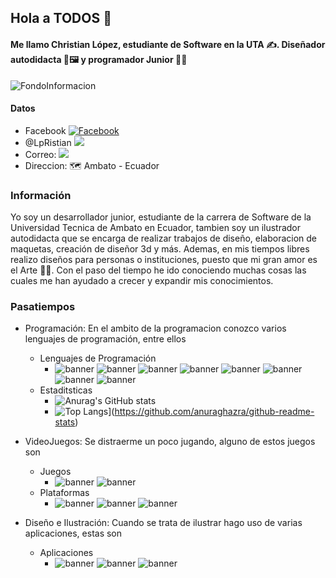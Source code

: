 ## Hola a TODOS 👋
#### Me llamo Christian López, estudiante de Software en la UTA ✍️. Diseñador autodidacta 🎨🖼️ y programador Junior 🧑‍💻

<img src="https://i.pinimg.com/564x/b9/85/84/b98584ab9f36137453a742d696b3d7f8.jpg" class="rounded" alt="FondoInformacion">

#### Datos
- Facebook <a href="https://www.facebook.com/gatito123456789"><img src="https://img.shields.io/badge/Facebook-1877F2?style=for-the-badge&logo=facebook&logoColor=white" alt="Facebook"/></a>
- @LpRistian <a href="https://twitter.com/LpRistian"><img src="https://img.shields.io/badge/Twitter-1DA1F2?style=for-the-badge&logo=twitter&logoColor=white"/></a>
- Correo:  <a href="https://mail.google.com/mail/u/0/?tab=rm&ogbl#inbox"><img src="https://img.shields.io/badge/Gmail-D14836?style=for-the-badge&logo=gmail&logoColor=white"/></a>
- Direccion: 🗺️ Ambato - Ecuador 
### Información
Yo soy un desarrollador junior, estudiante de la carrera de Software de la Universidad Tecnica de Ambato en Ecuador, tambien soy un ilustrador autodidacta que se encarga de realizar trabajos de diseño, elaboracion de maquetas, creación de diseñor 3d y más. Ademas, en mis tiempos libres realizo diseños para personas o instituciones, puesto que mi gran amor es el Arte 🧑‍🎨.
Con el paso del tiempo he ido conociendo muchas cosas las cuales me han ayudado a crecer y expandir mis conocimientos.
### Pasatiempos
- Programación: 
En el ambito de la programacion conozco varios lenguajes de programación, entre ellos
   - Lenguajes de Programación
      - ![banner](https://img.shields.io/badge/MySQL-005C84?style=for-the-badge&logo=mysql&logoColor=white)
         ![banner](https://img.shields.io/badge/PostgreSQL-316192?style=for-the-badge&logo=postgresql&logoColor=white)
         ![banner](https://img.shields.io/badge/JSS-F7DF1E?style=for-the-badge&logo=JSS&logoColor=white)
         ![banner](https://img.shields.io/badge/C%2B%2B-00599C?style=for-the-badge&logo=c%2B%2B&logoColor=white)
         ![banner](https://img.shields.io/badge/CSS3-1572B6?style=for-the-badge&logo=css3&logoColor=white)
         ![banner](https://img.shields.io/badge/HTML5-E34F26?style=for-the-badge&logo=html5&logoColor=white)
         ![banner](https://img.shields.io/badge/JavaScript-323330?style=for-the-badge&logo=javascript&logoColor=F7DF1E)
         ![banner](https://img.shields.io/badge/PHP-777BB4?style=for-the-badge&logo=php&logoColor=white)
   - Estaditsticas
      - ![Anurag's GitHub stats](https://github-readme-stats.vercel.app/api?username=ChrisitanLP&show_icons=true)
      - ![Top Langs](https://github-readme-stats.vercel.app/api/top-langs/?username=anuraghazra)](https://github.com/anuraghazra/github-readme-stats)
   
- VideoJuegos: 
Se distraerme un poco jugando, alguno de estos juegos son
   - Juegos
      - ![banner](https://img.shields.io/badge/Counter_Strike-000000?style=for-the-badge&logo=counter-strike&logoColor=white)
      ![banner](https://img.shields.io/badge/Valorant-fa4454?style=for-the-badge&logo=valorant&logoColor=white)
   - Plataformas
      - ![banner](https://img.shields.io/badge/Steam-000000?style=for-the-badge&logo=steam&logoColor=white)
      ![banner](https://img.shields.io/badge/PlayStation-003791?style=for-the-badge&logo=playstation&logoColor=white)
      ![banner](https://img.shields.io/badge/Epic%20Games-313131?style=for-the-badge&logo=Epic%20Games&logoColor=white)
- Diseño e Ilustración: 
Cuando se trata de ilustrar hago uso de varias aplicaciones, estas son
   - Aplicaciones
      - ![banner](https://img.shields.io/badge/blender-%23F5792A.svg?style=for-the-badge&logo=blender&logoColor=white)
      ![banner](https://img.shields.io/badge/gimp-5C5543?style=for-the-badge&logo=gimp&logoColor=white)
      ![banner](https://img.shields.io/badge/Krita-203759?style=for-the-badge&logo=krita&logoColor=EEF37B)
<!-- 
**ChrisitanLP/ChrisitanLP** is a ✨ _special_ ✨ repository because its `README.md` (this file) appears on your GitHub profile.

Here are some ideas to get you started:

- 🔭 I’m currently working on ...
- 🌱 I’m currently learning ...
- 👯 I’m looking to collaborate on ...
- 🤔 I’m looking for help with ...
- 💬 Ask me about ...
- 📫 How to reach me: ...
- 😄 Pronouns: ...
- ⚡ Fun fact: ...
-->
